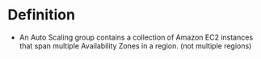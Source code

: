 # Definition

- An Auto Scaling group contains a collection of Amazon EC2 instances that span multiple Availability Zones in a region. (not multiple regions)
